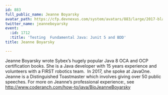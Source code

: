 ```yaml
---
id: 883
full_public_name: Jeanne Boyarsky
avatar_path: https://cfp.devnexus.com/system/avatars/883/large/2017-black-and-white.jpeg?1510619579
twitter_name: jeanneboyarsky
event:
  :id: 1712
  :title: 'Testing  Fundamental Java: Junit 5 and BDD'
title: Jeanne Boyarsky

---
```

Jeanne Boyarsky wrote Sybex’s hugely popular Java 8 OCA and OCP certification books. She is a Java developer with 15 years experience and volunteers with a FIRST robotics team.  In 2017, she spoke at JavaOne.  Jeanne is a Distinguished Toastmaster which involves giving over 50 public speeches. For more on Jeanne’s professional experience:, see http://www.coderanch.com/how-to/java/BioJeanneBoyarsky